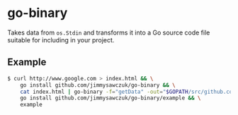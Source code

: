 # go-binary
Takes data from `os.Stdin` and transforms it into a Go source code file suitable for including in your project.

## Example

```bash
$ curl http://www.google.com > index.html && \
    go install github.com/jimmysawczuk/go-binary && \
    cat index.html | go-binary -f="getData" -out="$GOPATH/src/github.com/jimmysawczuk/go-binary/example/get_data.go" && \
    go install github.com/jimmysawczuk/go-binary/example && \
    example
```
